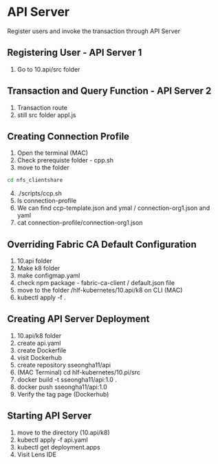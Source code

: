 # API Server
Register users and invoke the transaction through API Server

## Registering User - API Server 1
1. Go to 10.api/src folder

## Transaction and Query Function - API Server 2
1. Transaction route
2. still src folder appl.js

## Creating Connection Profile
1. Open the terminal (MAC)
2. Check prerequiste folder - cpp.sh
3. move to the folder

```bash
cd nfs_clientshare
```
4. ./scripts/ccp.sh
5. ls connection-profile
6. We can find ccp-template.json and ymal / connection-org1.json and yaml
7. cat connection-profile/connection-org1.json

## Overriding Fabric CA Default Configuration

1. 10.api folder
2. Make k8 folder
3. make configmap.yaml
4. check npm package - fabric-ca-client / default.json file
5. move to the folder /hlf-kubernetes/10.api/k8 on CLI (MAC)
6. kubectl apply -f .

## Creating API Server Deployment

1. 10.api/k8 folder
2. create api.yaml
3. create Dockerfile
4. visit Dockerhub
5. create repository sseongha11/api
6. (MAC Terminal) cd hlf-kubernetes/10.pi/src
7. docker build -t sseongha11/api:1.0 .
8. docker push sseongha11/api:1.0
9. Verify the tag page (Dockerhub)

## Starting API Server
1. move to the directory (10.api/k8)
2. kubectl apply -f api.yaml
3. kubectl get deployment.apps
3. Visit Lens IDE